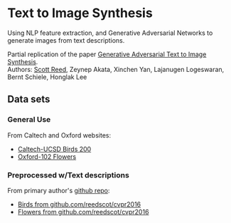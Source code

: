 # Text to Image Synthesis

Using NLP feature extraction, and Generative Adversarial Networks to generate images from text descriptions.  

Partial replication of the paper [Generative Adversarial Text to Image Synthesis](https://arxiv.org/pdf/1605.05396.pdf).  
Authors: [Scott Reed](https://github.com/reedscot), Zeynep Akata, Xinchen Yan, Lajanugen Logeswaran, Bernt Schiele, Honglak Lee  

## Data sets

### General Use  

From Caltech and Oxford websites:
 * [Caltech-UCSD Birds 200](http://www.vision.caltech.edu/visipedia/CUB-200.html)  
 * [Oxford-102 Flowers](http://www.robots.ox.ac.uk/~vgg/data/flowers/102/)  
 
### Preprocessed w/Text descriptions  

From primary author's [github repo](https://github.com/reedscot/icml2016):
 * [Birds from github.com/reedscot/cvpr2016](https://drive.google.com/file/d/0B0ywwgffWnLLZW9uVHNjb2JmNlE/view)
 * [Flowers from github.com/reedscot/cvpr2016](https://drive.google.com/file/d/0B0ywwgffWnLLcms2WWJQRFNSWXM/view)
